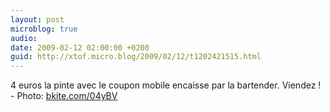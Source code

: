 ```yaml
---
layout: post
microblog: true
audio: 
date: 2009-02-12 02:00:00 +0200
guid: http://xtof.micro.blog/2009/02/12/t1202421515.html
---
```

4 euros la pinte avec le coupon mobile encaisse par la bartender. Viendez !  - Photo: [bkite.com/04yBV](http://bkite.com/04yBV)
